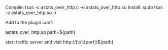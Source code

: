 Compile:
  tsxs -c astats_over_http.c -o astats_over_http.so
Install:
  sudo tsxs -o astats_over_http.so -i

Add to the plugin.conf:

  astats_over_http.so path=${path}

start traffic server and visit http://[ip]:[port]/${path}
